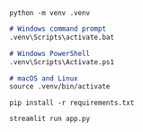 `python -m venv .venv`

```markdown
# Windows command prompt
.venv\Scripts\activate.bat

# Windows PowerShell
.venv\Scripts\Activate.ps1

# macOS and Linux
source .venv/bin/activate
```

`pip install -r requirements.txt`

`streamlit run app.py`